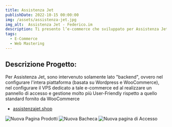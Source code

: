 ```yaml
---
title: Assistenza Jet
publishDate: 2022-10-15 00:00:00
img: /assets/assistenza-jet.jpg
img_alt:  Assistenza Jet - Federico.im
description: Ti presento l’e-commerce che sviluppato per Assistenza Jet in collaborazione con DMGraphics. Assistenza Jet è una realtà nata nel 2014 con l’obiettivo di fornire un servizio di eccellenza nella riparazione di tutti i dispositivi tecnologici. 
tags:
  - E-Commerce
  - Web Mastering
---
```

## Descrizione Progetto:

Per Assistenza Jet, sono intervenuto solamente lato "backend", ovvero nel configurare l'intera piattaforma (basata su Wordpress e WooCommerce), nel configurare il VPS dedicato a tale e-commerce ed al realizzare un pannello di accesso e gestione molto più User-Friendly rispetto a quello standard fornito da WooCommerce

- <a href="https://assistenzajet.shop">assistenzajet.shop</a>

<img
					src="/assets/assistenza-jet-1.jpg"
					alt="Nuova Pagina Prodotti"
				/>
<img
					src="/assets/assistenza-jet-2.jpg"
					alt="Nuova Bacheca"
				/>
<img
					src="/assets/assistenza-jet-3.jpg"
					alt="Nuova pagina di Accesso"
				/>
